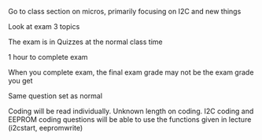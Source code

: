 Go to class section on micros, primarily focusing on I2C and new things

Look at exam 3 topics

The exam is in Quizzes at the normal  class time

1 hour to complete exam

When you complete exam, the final exam grade may not be the exam grade you get

Same question set as normal

Coding will be read individually. Unknown length on coding. I2C coding and EEPROM coding questions will be able to use the functions given in lecture (i2cstart, eepromwrite)

